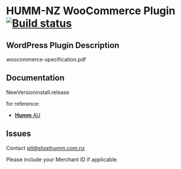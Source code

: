 # HUMM-NZ WooCommerce Plugin [![Build status](https://ci.appveyor.com/api/projects/status/jgrgyfkq3147nh8l?svg=true)](https://ci.appveyor.com/project/oxipay/oxipay-woocommerce)

## WordPress Plugin Description

woocommerce-specification.pdf

## Documentation

NewVersioninstall.release

for reference:
* [**Humm** AU](https://docs.shophumm.co.nz/ecommerce/woocommerce/)

## Issues

Contact [pit@shophumm.com.nz](mailto:pit@shophumm.com.nz)

Please include your Merchant ID if applicable.